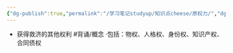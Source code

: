 ```yaml
---
{"dg-publish":true,"permalink":"/学习笔记studyup/知识点cheese/原权力/","dgPassFrontmatter":true,"created":"2024-07-05T16:04:21.932+08:00","updated":"2024-09-11T12:34:45.211+08:00"}
---
```


- 获得救济的其他权利 #背诵/概念 
·包括：物权、人格权、身份权、知识产权、合同债权